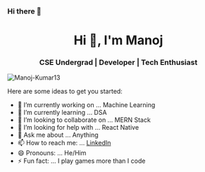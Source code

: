 ### Hi there 👋

<h1 align="center">Hi 👋, I'm Manoj</h1>
<h3 align="center">CSE Undergrad | Developer | Tech Enthusiast </h3>

<p align="left"> <img src="https://komarev.com/ghpvc/?username/Manoj-Kumar13&label=Profile%20views&color=0e75b6&style=flat" alt="Manoj-Kumar13" /> </p>


Here are some ideas to get you started:

- 🔭 I’m currently working on ... Machine Learning
- 🌱 I’m currently learning ... DSA
- 👯 I’m looking to collaborate on ... MERN Stack
- 🤔 I’m looking for help with ... React Native
- 💬 Ask me about ... Anything
- 📫 How to reach me: ... [LinkedIn](https://www.linkedin.com/in/manoj-kumar13/)
- 😄 Pronouns: ... He/Him
- ⚡ Fun fact: ... I play games more than I code
